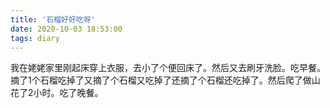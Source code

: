 ```yaml
---
title: '石榴好好吃呀'
date: 2020-10-03 18:53:00
tags: diary
---
```

我在姥姥家里刚起床穿上衣服，去小了个便回床了。然后又去刷牙洗脸。吃早餐。摘了1个石榴吃掉了又摘了个石榴又吃掉了还摘了个石榴还吃掉了。然后爬了做山花了2小时。吃了晚餐。
